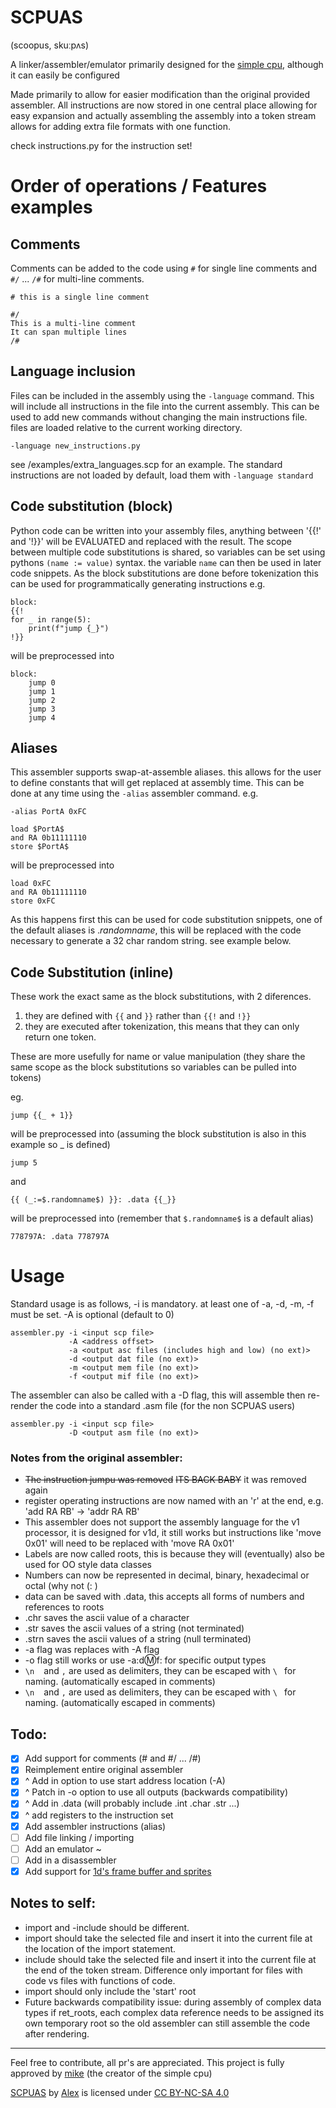 # SCPUAS
(scoopus, skuːpʌs)

A linker/assembler/emulator primarily designed for the [simple cpu](http://simplecpudesign.com/), although it can easily be configured

Made primarily to allow for easier modification than the original provided assembler.
All instructions are now stored in one central place allowing for easy expansion and 
actually assembling the assembly into a token stream allows for adding extra file formats with one function.

check instructions.py for the instruction set!


# Order of operations / Features examples
## Comments
Comments can be added to the code using `#` for single line comments 
and `#/` ... `/#` for multi-line comments.

```
# this is a single line comment

#/
This is a multi-line comment
It can span multiple lines
/#
```

## Language inclusion
Files can be included in the assembly using the `-language` command. This will
include all instructions in the file into the current assembly. This can be used
to add new commands without changing the main instructions file. files are loaded
relative to the current working directory.

```
-language new_instructions.py
```

see /examples/extra_languages.scp for an example.
The standard instructions are not loaded by default, load them with `-language standard`

## Code substitution (block)
Python code can be written into your assembly files, anything between
'{{!' and '!}}' will be EVALUATED and replaced with the result. The scope
between multiple code substitutions is shared, so variables can be set
using pythons `(name := value)` syntax. the variable `name` can then be
used in later code snippets. As the block substitutions are done before
tokenization this can be used for programmatically generating instructions
e.g.
```
block:
{{!
for _ in range(5):
    print(f"jump {_}")
!}}
```
will be preprocessed into
```
block:
    jump 0
    jump 1
    jump 2
    jump 3
    jump 4
```
## Aliases
This assembler supports swap-at-assemble aliases. this allows for the user to define constants
that will get replaced at assembly time. This can be done at any time using the `-alias` assembler
command.
e.g.
```
-alias PortA 0xFC

load $PortA$
and RA 0b11111110
store $PortA$
``` 
will be preprocessed into
```
load 0xFC
and RA 0b11111110
store 0xFC
```
As this happens first this can be used for code substitution snippets,
one of the default aliases is $.randomname$, this will be replaced with
the code necessary to generate a 32 char random string. see example below.
## Code Substitution (inline)
These work the exact same as the block substitutions, with 2 diferences.
1. they are defined with `{{` and `}}` rather than `{{!` and `!}}`
2. they are executed after tokenization, this means that they can only return one token.

These are more usefully for name or value manipulation (they share the same scope as the
block substitutions so variables can be pulled into tokens)

eg.
```
jump {{_ + 1}}
```
will be preprocessed into (assuming the block substitution is also in this example so _ is
defined)
```
jump 5
```
and
```
{{ (_:=$.randomname$) }}: .data {{_}}
```
will be preprocessed into (remember that `$.randomname$` is a default alias)
```
778797A: .data 778797A
```

# Usage
Standard usage is as follows, -i is mandatory.
at least one of -a, -d, -m, -f must be set.
-A is optional (default to 0)
```commandline
assembler.py -i <input scp file>
             -A <address offset>
             -a <output asc files (includes high and low) (no ext)>
             -d <output dat file (no ext)>
             -m <output mem file (no ext)>
             -f <output mif file (no ext)>
```

The assembler can also be called with a -D flag,
this will assemble then re-render the code into a
standard .asm file (for the non SCPUAS users)
```commandline
assembler.py -i <input scp file>
             -D <output asm file (no ext)>
```


### Notes from the original assembler:
- ~~The instruction jumpu was removed~~ ~~ITS BACK BABY~~ it was removed again
- register operating instructions are now named with an 'r' at the end, e.g. 'add RA RB' -> 'addr RA RB'
- This assembler does not support the assembly language for the v1 processor, it is designed for v1d, it still works but instructions like 'move 0x01' will need to be replaced with 'move RA 0x01'
- Labels are now called roots, this is because they will (eventually) also be used for OO style data classes
- Numbers can now be represented in decimal, binary, hexadecimal or octal (why not (: )
- data can be saved with .data, this accepts all forms of numbers and references to roots
- .chr saves the ascii value of a character
- .str saves the ascii values of a string (not terminated)
- .strn saves the ascii values of a string (null terminated)
- -a flag was replaces with -A flag
- -o flag still works or use -a:d:m:f: for specific output types
- `\n` ` ` and `,` are used as delimiters, they can be escaped with `\ ` for naming. (automatically escaped in comments)
- `\n` ` ` and `,` are used as delimiters, they can be escaped with `\ ` for naming. (automatically escaped in comments)

## Todo:
- [x] Add support for comments (# and #/ ... /#)
- [x] Reimplement entire original assembler
- [x] ^ Add in option to use start address location (-A)
- [x] ^ Patch in -o option to use all outputs (backwards compatibility)
- [x] ^ Add in .data (will probably include .int .char .str ...)
- [x] ^ add registers to the instruction set
- [x] Add assembler instructions (alias)
- [ ] Add file linking / importing
- [ ] Add an emulator ~
- [ ] Add in a disassembler
- [x] Add support for [1d's frame buffer and sprites](http://simplecpudesign.com/simple_cpu_v1d_pong/index.html)

## Notes to self:
- import and -include should be different.
- import should take the selected file and insert it into the current file at
the location of the import statement.
- include should take the selected file and insert it into the current file at
the end of the token stream.
Difference only important for files with code vs files with functions of code.
- import should only include the 'start' root
- Future backwards compatibility issue: during assembly of complex data types
 if ret_roots, each complex data reference needs to be assigned its own temporary root
 so the old assembler can still assemble the code after rendering.


-----
Feel free to contribute, all pr's are appreciated.
This project is fully approved by [mike](mailto:mike@simplecpudesign.com) (the creator of the simple cpu)

[SCPUAS](https://github.com/actorpus/SCPUAS) by [Alex](https://github.com/actorpus) is licensed under [CC BY-NC-SA 4.0](https://creativecommons.org/licenses/by-nc-sa/4.0)
